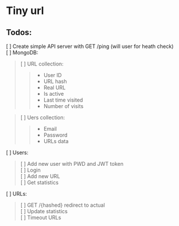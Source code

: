 # Tiny url

## Todos:
[ ] Create simple API server with GET /ping (will user for heath check)     
[ ] MongoDB:    
> [ ] URL collection:   
>> * User ID
>> * URL hash
>> * Real URL
>> * Is active
>> * Last time visited
>> * Number of visits

> [ ] Uers collection: 
>> * Email
>> * Password
>> * URLs data

[ ] Users:
> [ ] Add new user with PWD and JWT token   
> [ ] Login     
> [ ] Add new URL   
> [ ] Get statistics

[ ] URLs:
> [ ] GET /{hashed} redirect to actual  
> [ ] Update statistics     
> [ ] Timeout URLs